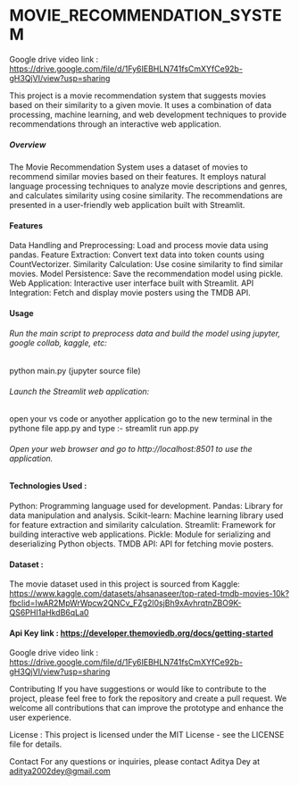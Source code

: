 # MOVIE_RECOMMENDATION_SYSTEM
Google drive video link : https://drive.google.com/file/d/1Fy6IEBHLN741fsCmXYfCe92b-gH3QjVI/view?usp=sharing

This project is a movie recommendation system that suggests movies based on their similarity to a given movie. It uses a combination of data processing, machine learning, and web development techniques to provide recommendations through an interactive web application.

##### Overview

The Movie Recommendation System uses a dataset of movies to recommend similar movies based on their features. It employs natural language processing techniques to analyze movie descriptions and genres, and calculates similarity using cosine similarity. The recommendations are presented in a user-friendly web application built with Streamlit.

#### Features

Data Handling and Preprocessing: Load and process movie data using pandas.
Feature Extraction: Convert text data into token counts using CountVectorizer.
Similarity Calculation: Use cosine similarity to find similar movies.
Model Persistence: Save the recommendation model using pickle.
Web Application: Interactive user interface built with Streamlit.
API Integration: Fetch and display movie posters using the TMDB API.

#### Usage

###### Run the main script to preprocess data and build the model using jupyter, google collab, kaggle, etc:
python main.py (jupyter source file)

###### Launch the Streamlit web application:
open your vs code or anyother application go to the new terminal in the pythone file app.py and type :-
streamlit run app.py

###### Open your web browser and go to http://localhost:8501 to use the application.

#### Technologies Used :
Python: Programming language used for development.
Pandas: Library for data manipulation and analysis.
Scikit-learn: Machine learning library used for feature extraction and similarity calculation.
Streamlit: Framework for building interactive web applications.
Pickle: Module for serializing and deserializing Python objects.
TMDB API: API for fetching movie posters.

#### Dataset : 

The movie dataset used in this project is sourced from Kaggle: https://www.kaggle.com/datasets/ahsanaseer/top-rated-tmdb-movies-10k?fbclid=IwAR2MpWrWpcw2QNCv_FZg2l0sjBh9xAvhrqtnZBO9K-QS6PHI1aHkdB6qLa0

#### Api Key link : https://developer.themoviedb.org/docs/getting-started

Google drive video link : https://drive.google.com/file/d/1Fy6IEBHLN741fsCmXYfCe92b-gH3QjVI/view?usp=sharing

Contributing If you have suggestions or would like to contribute to the project, please feel free to fork the repository and create a pull request. We welcome all contributions that can improve the prototype and enhance the user experience.

License : This project is licensed under the MIT License - see the LICENSE file for details.

Contact For any questions or inquiries, please contact Aditya Dey at aditya2002dey@gmail.com
